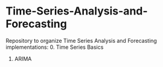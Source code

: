 # Time-Series-Analysis-and-Forecasting
Repository to organize Time Series Analysis and Forecasting implementations:
0. Time Series Basics
1. ARIMA
